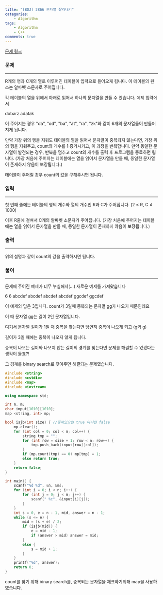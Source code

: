 ```yaml
---
title: "[BOJ] 2866 문자열 잘라내기"
categories:
    - Algorithm
tags:
    - Algorithm
    - C++
comments: true
---
```


[문제 링크]: https://www.acmicpc.net/problem/2866
[문제 링크]

### 문제

------

R개의 행과 C개의 열로 이루어진 테이블이 입력으로 들어오게 됩니다. 이 테이블의 원소는 알파벳 소문자로 주어집니다.

각 테이블의 열을 위에서 아래로 읽어서 하나의 문자열을 만들 수 있습니다. 예제 입력에서

dobarz
adatak

이 주어지는 경우 "da", "od", "ba", "at", "ra", "zk"와 같이 6개의 문자열들이 만들어지게 됩니다.

만약 가장 위의 행을 지워도 테이블의 열을 읽어서 문자열이 중복되지 않는다면, 가장 위의 행을 지워주고, count의 개수를 1 증가시키고, 이 과정을 반복합니다. 만약 동일한 문자열이 발견되는 경우, 반복을 멈추고 count의 개수를 출력 후 프로그램을 종료하면 됩니다. (가장 처음에 주어지는 테이블에는 열을 읽어서 문자열을 만들 때, 동일한 문자열이 존재하지 않음이 보장됩니다.)

테이블이 주어질 경우 count의 값을 구해주시면 됩니다.



### 입력

------

첫 번째 줄에는 테이블의 행의 개수와 열의 개수인 R과 C가 주어집니다. (2 ≤ R, C ≤ 1000)

이후 R줄에 걸쳐서 C개의 알파벳 소문자가 주어집니다. (가장 처음에 주어지는 테이블에는 열을 읽어서 문자열을 만들 때, 동일한 문자열이 존재하지 않음이 보장됩니다.)

### 출력

------

위의 설명과 같이 count의 값을 출력하시면 됩니다.



  

  

###   풀이

------

문제에 주어진 예제가 너무 부실해서(...) 새로운 예제를 가져왔습니다

6 6
abcdef
abcdef
abcdef
abcdef
ggcdef
ggcdef



이 예제의 답은 3입니다.  count가 3일때 중복되는 문자열 gg가 나오기 때문인데요

이 때 문자열 gg는 길이 2인 문자열입니다.

여기서 문자열 길이가 1일 때 중복을 찾는다면 당연히 중복이 나오게 되고 (g와 g)

길이가 3일 때에는 중복이 나오지 않게 됩니다.

중복이 나오는 길이와 나오지 않는 길이의 경계를 찾는다면 문제를 해결할 수 있겠다는 생각이 들죠?!

그 경계를 binary search로 찾아주면 해결되는 문제였습니다.

  



```c++
#include <string>
#include <cstdio>
#include <map>
#include <iostream>

using namespace std;

int n, m;
char input[1010][1010];
map <string, int> mp;

bool isjb(int size) { //중복있으면 true 아니면 false
	mp.clear();
	for (int col = 0; col < m; col++) {
		string tmp = "";
		for (int row = size + 1; row < n; row++) {
			tmp.push_back(input[row][col]);
		}
		if (mp.count(tmp) == 0) mp[tmp] = 1;
		else return true;
	}
	return false;
}

int main() {
	scanf("%d %d", &n, &m);
	for (int i = 0; i < n; i++) {
		for (int j = 0; j < m; j++) {
			scanf(" %c", &input[i][j]);
		}
	}
	int s = 0, e = n - 1, mid, answer = n - 1;
	while (s <= e) {
		mid = (s + e) / 2;
		if (isjb(mid)) {
			e = mid - 1;
			if (answer > mid) answer = mid;
		}
		else {
			s = mid + 1;
		}
	}
	printf("%d", answer);
	return 0;
}
```

count를 찾기 위해 binary search를,  중복되는 문자열을 체크하기위해 map을 사용하였습니다.

